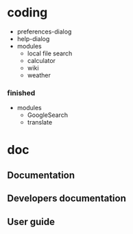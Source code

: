 # coding

* preferences-dialog
* help-dialog
* modules
	* local file search
	* calculator
	* wiki
	* weather

### finished

* modules
	* GoogleSearch
	* translate

# doc

## Documentation

## Developers documentation

## User guide
